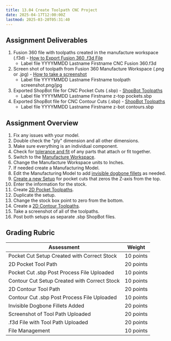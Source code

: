 ```yaml
---
title: 13.04 Create Toolpath CNC Project
date: 2025-04-17T12:00:00Z
lastmod: 2025-03-20T05:31:40
---
```


## Assignment Deliverables

1. Fusion 360 file with toolpaths created in the manufacture workspace (.f3d) - [How to Export Fusion 360 .f3d File](../../../../3d-modeling/fusion-360/export-f3d-file-fusion-360.md)
   - Label file YYYYMMDD Lastname Firstname CNC Fusion 360.f3d
2. Screen shot of toolpath from Fusion 360 Manufacture Workspace (.png or .jpg) - [How to take a screenshot](../../../../software/how-to-take-a-screenshot.md)
   - Label file YYYYMMDD Lastname Firstname toolpath screenshot.png/jpg
3. Exported ShopBot file for CNC Pocket Cuts (.sbp) - [ShopBot Toolpaths](../../../../digital-fabrication/cnc/shopbot-toolpaths-fusion-360.md)
   - Label file YYYYMMDD Lastname Firstname z-top pockets.sbp
4. Exported ShopBot file for CNC Contour Cuts (.sbp) - [ShopBot Toolpaths](../../../../digital-fabrication/cnc/shopbot-toolpaths-fusion-360.md)
   - Label file YYYYMMDD Lastname Firstname z-bot contours.sbp

## Assignment Overview

1. Fix any issues with your model.
2. Double check the "ply" dimension and all other dimensions.
3. Make sure everything is an individual component.
4. Check for [tolerance and fit](../../../../digital-fabrication/cnc/cnc-tolerance-and-fit.md) of any parts that attach or fit together.
5. Switch to the [Manufacture Workspace](https://youtu.be/lXSVlk3FqHc?t=85).
6. Change the Manufacture Workspace units to Inches.
7. If needed create a Manufacturing Model.
8. Edit the Manufacturing Model to add [invisible dogbone fillets](../../../../digital-fabrication/cnc/cnc-fillets-fusion-360.md) as needed.
9. [Create a new Setup](https://youtu.be/lXSVlk3FqHc?si=h2No5fSfWe6i0XZ8&t=107) for pocket cuts that zeros the Z-axis from the top.
10. Enter the information for the stock.
11. Create [2D Pocket Toolpaths](https://youtu.be/lXSVlk3FqHc?t=235).
12. Duplicate the setup.
13. Change the stock box point to zero from the bottom.
14. Create a [2D Contour Toolpaths](https://youtu.be/lXSVlk3FqHc?t=423).
15. Take a screenshot of all of the toolpaths.
16. Post both setups as separate .sbp ShopBot files.

## Grading Rubric

<div class="responsive-table-markdown">

| Assessment                                   | Weight    |
| -------------------------------------------- | --------- |
| Pocket Cut Setup Created with Correct Stock  | 10 points |
| 2D Pocket Tool Path                          | 20 points |
| Pocket Cut .sbp Post Process File Uploaded   | 10 points |
| Contour Cut Setup Created with Correct Stock | 10 points |
| 2D Contour Tool Path                         | 20 points |
| Contour Cut .sbp Post Process File Uploaded  | 10 points |
| Invisible Dogbone Fillets Added              | 20 points |
| Screenshot of Tool Path Uploaded             | 20 points |
| .f3d File with Tool Path Uploaded            | 20 points |
| File Management                              | 10 points |

</div>
